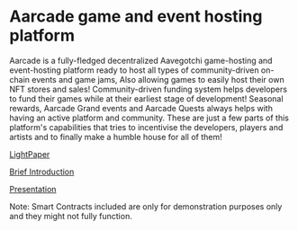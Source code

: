 # Aarcade game and event hosting platform

Aarcade is a fully-fledged decentralized Aavegotchi game-hosting and event-hosting platform ready to host all types of community-driven on-chain events and game jams, Also allowing games to easily host their own NFT stores and sales! Community-driven funding system helps developers to fund their games while at their earliest stage of development! Seasonal rewards, Aarcade Grand events and Aarcade Quests always helps with having an active platform and community. These are just a few parts of this platform's capabilities that tries to incentivise the developers, players and artists and to finally make a humble house for all of them!


[LightPaper](https://docs.google.com/document/d/1oWPWiHgXNuh4RRwBXYf_jn3VMJaFPWtN_PFechPhAVE/edit?usp=sharing)

[Brief Introduction](https://docs.google.com/document/d/151d47bJOwMSY_Y2NDGZ3jiBY9TuAWPVA5EGrxAv0bq4/edit?usp=sharing)

[Presentation](https://docs.google.com/presentation/d/1_2whBNov59aY1-n5cbIiPPqUQoaB-Rq3HlrTvEJH2Ag/edit?usp=sharing)


Note: Smart Contracts included are only for demonstration purposes only and they might not fully function.
